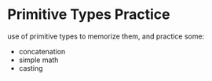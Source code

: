 # Primitive Types Practice

use of primitive types to memorize them, and practice some:
- concatenation
- simple math
- casting
